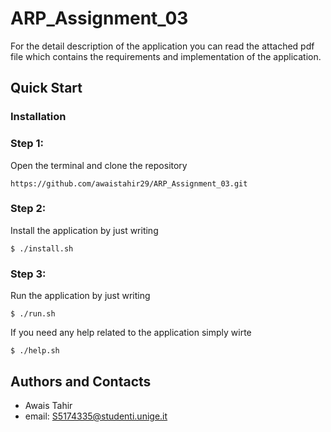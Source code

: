 # ARP_Assignment_03
For the detail description of the application you can read the attached pdf file which contains the requirements and implementation of the application.
## Quick Start
### Installation
### Step 1:
Open the terminal and clone the repository
```bashscript
https://github.com/awaistahir29/ARP_Assignment_03.git
```
### Step 2:
Install the application by just writing 
```bashscript
$ ./install.sh
```
### Step 3:
Run the application by just writing 
```bashscript
$ ./run.sh
```
If you need any help related to the application simply wirte
```bashscript
$ ./help.sh
```

## Authors and Contacts
- Awais Tahir
- email: S5174335@studenti.unige.it

